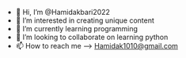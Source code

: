 - 👋 Hi, I’m @Hamidakbari2022
- 👀 I’m interested in creating unique content 
- 🌱 I’m currently learning programming 
- 💞️ I’m looking to collaborate on learning python
- 📫 How to reach me --> Hamidak1010@gmail.com

<!---
Hamidakbari2022/Hamidakbari2022 is a ✨ special ✨ repository because its `README.md` (this file) appears on your GitHub profile.
You can click the Preview link to take a look at your changes.
--->
